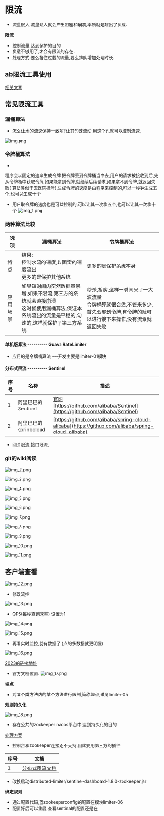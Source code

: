 # 限流

* 流量很大,流量过大就会产生阻塞和崩溃,本质就是超出了负载.

**限流**

* 控制流量,达到保护的目的.
* 负载不够用了,才会有限流的存在.
* 处理方式:要么挡住过载的流量,要么排队增加处理时长.

## ab限流工具使用

[相关文章](../doc/ApacheBench的安装.md)

## 常见限流工具

### 漏桶算法

* 怎么让水的流速保持一致呢?让其匀速流动.用这个孔就可以控制流速.

![img.png](img.png)

### 令牌桶算法

*

程序会以固定的速率生成令牌,把令牌丢到令牌桶当中去,用户的请求被接收到后,先从令牌桶中获取令牌,如果能拿到令牌,就继续后续请求,如果拿不到令牌,就返回失败(
算法类似于去医院挂号),生成令牌的速度是由程序来控制的,可以一秒钟生成五个,也可以生成十个,

* 用户取令牌的速度也是可以控制的,可以让其一次拿五个,也可以让其一次拿十个
  ![img_1.png](img_1.png)

### 两种算法比较

| 选项   | 漏桶算法                                                                         | 令牌桶算法                                                                 |
|------|------------------------------------------------------------------------------|-----------------------------------------------------------------------|
| 特点   | 结果:<br>控制水流的速度,以固定的速度流出<br>更多的是保护其他系统                                        | 更多的是保护系统本身                                                            |
| 应用场景 | 如果短时间内突然数据量暴增,如果不限流,第三方的系统就会直接崩溃<br>这时候使用漏桶算法,保证本系统流出的流量是平稳的,匀速的,这样就保护了第三方系统 | 秒杀,抢购,这样一瞬间来了一大波流量<br>令牌桶算就很合适,不管来多少,首先要那到令牌,有令牌的就可以进行接下来操作,没有流派就返回失败 |

#### 单机版算法 ---------- Guava RateLimiter

* 应用的是令牌桶算法 ---开发主要是limiter-01模块

#### 分布式限流 ---------- Sentinel

| 序号 | 名称               | 描述                                                                                                                   |
|----|------------------|----------------------------------------------------------------------------------------------------------------------|
| 1  | 阿里巴巴的Sentinel    | [官网](https://sentinelguard.io/zh-cn/)<br> [https://github.com/alibaba/Sentinel](https://github.com/alibaba/Sentinel) |
| 2  | 阿里巴巴的sprinbcloud | [https://github.com/alibaba/spring-cloud-alibaba](https://github.com/alibaba/spring-cloud-alibaba)                   |

* 网关限流,接口限流,

### git的wiki阅读

![img_2.png](img_2.png)

![img_3.png](img_3.png)

![img_4.png](img_4.png)

![img_5.png](img_5.png)

![img_6.png](img_6.png)

![img_7.png](img_7.png)

![img_8.png](img_8.png)

![img_9.png](img_9.png)

![img_10.png](img_10.png)

![img_11.png](img_11.png)

## 客户端查看

![img_12.png](img_12.png)

* 修改流控

![img_13.png](img_13.png)

* QPS(每秒查询速率) 设置为1

![img_14.png](img_14.png)

![img_15.png](img_15.png)

* 再看实时监控,就有数据了.(点的多数据就更明显)

![img_16.png](img_16.png)

[2023的链接地址](https://github.com/alibaba/spring-cloud-alibaba/blob/2022.x/spring-cloud-alibaba-examples/sentinel-example/sentinel-core-example/readme-zh.md)

* 官方文档位置.
  ![img_17.png](img_17.png)

**埋点**

* 对某个类方法内的某个方法进行限制,简称埋点,详见limiter-05

**规则持久化**

![img_18.png](img_18.png)

* 存在公共的zookeeper nacos平台中,达到持久化的目的

[处理方案](https://github.com/alibaba/Sentinel/wiki/%E5%9C%A8%E7%94%9F%E4%BA%A7%E7%8E%AF%E5%A2%83%E4%B8%AD%E4%BD%BF%E7%94%A8-Sentinel)

* 控制台和zookeeper连接还不支持,因此要用第三方的插件

| 序号 | 文档                         |
|----|----------------------------|
| 1  | [分布式限流文档](../doc/分布式限流.md) |

* 改换启动distributed-limiter/sentinel-dashboard-1.8.0-zookeeper.jar

**绑定规则**

* 通过配置代码,蓝zookeeperconfig的配置在模块limiter-06
* 配置好后可以重启,查看sentinal的配置还是在








